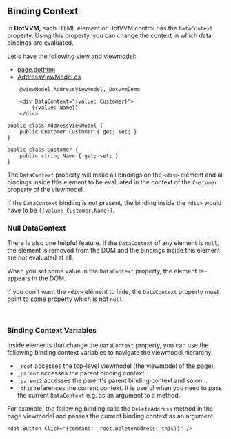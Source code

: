 ﻿## Binding Context

In **DotVVM**, each HTML element or DotVVM control has the `DataContext` property. Using this property, you can change the context in which data bindings are evaluated.

Let's have the following view and viewmodel:

<div>
<ul class="nav nav-tabs" role="tablist">
    <li role="presentation" class="active">
        <a href="#view" role="tab" data-toggle="tab">page.dothtml</a>
    </li>        
    <li role="presentation">
        <a href="#viewmodel" role="tab" data-toggle="tab">AddressViewModel.cs</a>
    </li>
</ul>
<div class="tab-content">
<div role="tabpanel" class="tab-pane active" id="view">

```DOTHTML
	@viewModel AddressViewModel, DotvvmDemo

	<div DataContext="{value: Customer}">
		{{value: Name}}
	</div>
```

</div>
<div role="tabpanel" class="tab-pane" id="viewmodel">

```CSHARP
public class AddressViewModel {	
	public Customer Customer { get; set; }	
}

public class Customer {
	public string Name { get; set; }	
}
```

</div>
</div>
</div>

The `DataContext` property will make all bindings on the `<div>` element and all bindings inside this element to be evaluated in the context of the 
`Customer` property of the viewmodel. 

If the `DataContext` binding is not present, the binding inside the `<div>` would have to be `{{value: Customer.Name}}`.

### Null DataContext

There is also one helpful feature. If the `DataContext` of any element is `null`, the element is removed from the DOM and the bindings inside this element
are not evaluated at all. 

When you set some value in the `DataContext` property, the element re-appears in the DOM.

If you don't want the `<div>` element to hide, the `DataContext` property must point to some property which is not `null`.

<br>

### Binding Context Variables
 
Inside elements that change the `DataContext` property, you can use the following binding context variables to navigate the viewmodel hierarchy.

* `_root` accesses the top-level viewmodel (the viewmodel of the page).
* `_parent` accesses the parent binding context.
* `_parent2` accesses the parent's parent binding context and so on...
* `_this` references the current context. It is useful when you need to pass the current `DataContext` e.g. as an argument to a method.

For example, the following binding calls the `DeleteAddress` method in the page viewmodel and passes the current binding context as an argument.

```DOTHTML
<dot:Button Click="{command: _root.DeleteAddress(_this)}" />
```
